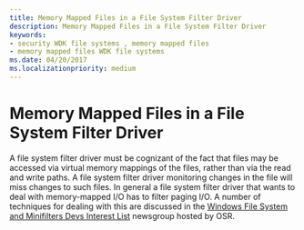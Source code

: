 ```yaml
---
title: Memory Mapped Files in a File System Filter Driver
description: Memory Mapped Files in a File System Filter Driver
keywords:
- security WDK file systems , memory mapped files
- memory mapped files WDK file systems
ms.date: 04/20/2017
ms.localizationpriority: medium
---
```


# Memory Mapped Files in a File System Filter Driver

A file system filter driver must be cognizant of the fact that files may be accessed via virtual memory mappings of the files, rather than via the read and write paths. A file system filter driver monitoring changes in the file will miss changes to such files. In general a file system filter driver that wants to deal with memory-mapped I/O has to filter paging I/O. A number of techniques for dealing with this are discussed in the [Windows File System and Minifilters Devs Interest List](https://community.osr.com/) newsgroup hosted by OSR.

